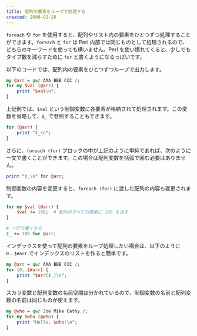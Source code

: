 ```yaml
---
title: 配列の要素をループで処理する
created: 2008-02-28
---
```


`foreach` や `for` を使用すると、配列やリスト内の要素をひとつずつ処理することができます。`foreach` と `for` は Perl 内部では同じものとして処理されるので、どちらのキーワードを使っても構いません。Perl を使い慣れてくると、少しでもタイプ数を減らすために `for` と書くようになるっぽいです。

以下のコードでは、配列内の要素をひとつずつループで出力します。

```perl
my @arr = qw/ AAA BBB CCC /;
for my $val (@arr) {
    print "$val\n";
}
```

上記例では、`$val` という制御変数に各要素が格納されて処理されます。この変数を省略して、`$_` で参照することもできます。

```perl
for (@arr) {
    print "$_\n";
}
```

さらに、`foreach (for)` ブロックの中が上記のように単純であれば、次のように一文で書くことができます。この場合は配列変数を括弧で囲む必要はありません。

```perl
print "$_\n" for @arr;
```

制御変数の内容を変更すると、`foreach (for)` に渡した配列の内容も変更されます。

```perl
for my $val (@arr) {
    $val += 100;  # 配列のすべての要素に 100 を足す
}

# 一行で書くなら
$_ += 100 for @arr;
```

インデックスを使って配列の要素をループ処理したい場合は、以下のように `0..$#arr` でインデックスのリストを作ると簡単です。

```perl
my @arr = qw/ AAA BBB CCC /;
for (0..$#arr) {
    print "$arr[$_]\n";
}
```

スカラ変数と配列変数の名前空間は分かれているので、制御変数の名前と配列変数の名前は同じものが使えます。

```perl
my @who = qw/ Joe Mike Cathy /;
for my $who (@who) {
    print "Hello, $who!\n";
}
```


